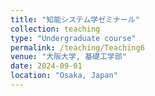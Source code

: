 ```yaml
---
title: "知能システム学ゼミナール"
collection: teaching
type: "Undergraduate course"
permalink: /teaching/Teaching6
venue: "大阪大学, 基礎工学部"
date: 2024-09-01
location: "Osaka, Japan"
---
```

